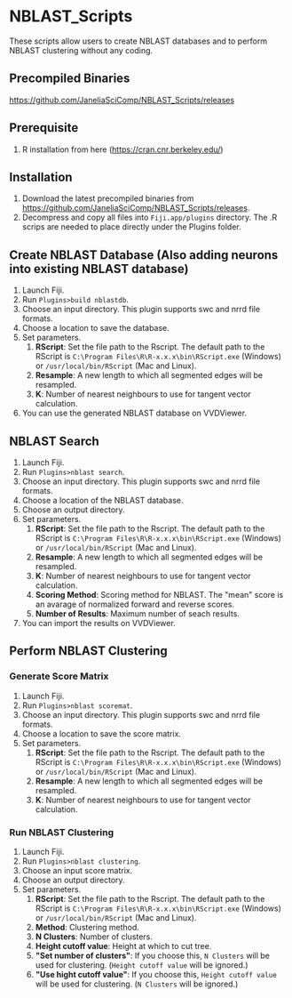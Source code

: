 # NBLAST_Scripts

These scripts allow users to create NBLAST databases and to perform NBLAST clustering without any coding.

## Precompiled Binaries
https://github.com/JaneliaSciComp/NBLAST_Scripts/releases

## Prerequisite
 1. R installation from here (https://cran.cnr.berkeley.edu/) 

## Installation
 1. Download the latest precompiled binaries from https://github.com/JaneliaSciComp/NBLAST_Scripts/releases.
 2. Decompress and copy all files into `Fiji.app/plugins` directory. The .R scrips are needed to place directly under the Plugins folder.

## Create NBLAST Database (Also adding neurons into existing NBLAST database)
1. Launch Fiji.
1. Run `Plugins>build nblastdb`.
1. Choose an input directory. This plugin supports swc and nrrd file formats.
1. Choose a location to save the database.
1. Set parameters.
   1. **RScript**: Set the file path to the Rscript. The default path to the RScript is `C:\Program Files\R\R-x.x.x\bin\RScript.exe` (Windows) or `/usr/local/bin/RScript` (Mac and Linux).
   1. **Resample**: A new length to which all segmented edges will be resampled.
   1. **K**: Number of nearest neighbours to use for tangent vector calculation.
1. You can use the generated NBLAST database on VVDViewer.

## NBLAST Search
1. Launch Fiji.
1. Run `Plugins>nblast search`.
1. Choose an input directory. This plugin supports swc and nrrd file formats.
1. Choose a location of the NBLAST database.
1. Choose an output directory.
1. Set parameters.
   1. **RScript**: Set the file path to the Rscript. The default path to the RScript is `C:\Program Files\R\R-x.x.x\bin\RScript.exe` (Windows) or `/usr/local/bin/RScript` (Mac and Linux).
   1. **Resample**: A new length to which all segmented edges will be resampled.
   1. **K**: Number of nearest neighbours to use for tangent vector calculation.
   1. **Scoring Method**: Scoring method for NBLAST. The "mean" score is an avarage of normalized forward and reverse scores.
   1. **Number of Results**: Maximum number of seach results.
1. You can import the results on VVDViewer.

## Perform NBLAST Clustering
### Generate Score Matrix
1. Launch Fiji.
1. Run `Plugins>nblast scoremat`.
1. Choose an input directory. This plugin supports swc and nrrd file formats.
1. Choose a location to save the score matrix.
1. Set parameters.
   1. **RScript**: Set the file path to the Rscript. The default path to the RScript is `C:\Program Files\R\R-x.x.x\bin\RScript.exe` (Windows) or `/usr/local/bin/RScript` (Mac and Linux).
   1. **Resample**: A new length to which all segmented edges will be resampled.
   1. **K**: Number of nearest neighbours to use for tangent vector calculation.
### Run NBLAST Clustering
1. Launch Fiji.
1. Run `Plugins>nblast clustering`.
1. Choose an input score matrix.
1. Choose an output directory.
1. Set parameters.
   1. **RScript**: Set the file path to the Rscript. The default path to the RScript is `C:\Program Files\R\R-x.x.x\bin\RScript.exe` (Windows) or `/usr/local/bin/RScript` (Mac and Linux).
   1. **Method**: Clustering method.
   1. **N Clusters**: Number of clusters.
   1. **Height cutoff value**: Height at which to cut tree.
   1. **"Set number of clusters"**: If you choose this, `N Clusters` will be used for clustering. (`Height cutoff value` will be ignored.)
   1. **"Use hight cutoff value"**: If you choose this, `Height cutoff value` will be used for clustering. (`N Clusters` will be ignored.)
